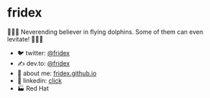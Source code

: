 # fridex

🐬🐬🐬 Neverending believer in flying dolphins. Some of them can even levitate! 🐬🐬🐬

* 🐦 twitter: [@fridex](https://twitter.com/fridex)
* ✍ dev.to: [@fridex](https://dev.to/@fridex)
* 🧐 about me: [fridex.github.io](https://fridex.github.io/)
* 🧠 linkedin: [click](https://www.linkedin.com/in/fridol%C3%ADn-pokorn%C3%BD-b382b240/)
* 🏭 Red Hat
